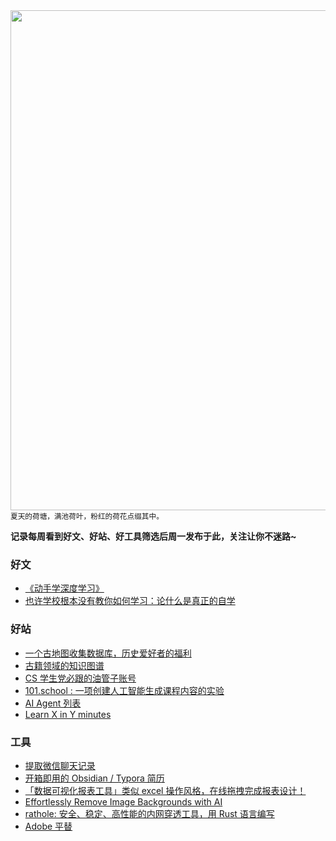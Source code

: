 <img src="https://img.zworker.top/file/0bb43c4f6d9ddedd2cadf.jpg" width="800" />
<small>夏天的荷塘，满池荷叶，粉红的荷花点缀其中。</small>

**记录每周看到好文、好站、好工具筛选后周一发布于此，关注让你不迷路~**

### 好文
- [《动手学深度学习》](https://zh.d2l.ai/)
- [也许学校根本没有教你如何学习：论什么是真正的自学](https://sspai.com/post/87551)

### 好站
- [一个古地图收集数据库，历史爱好者的福利](https://www.davidrumsey.com/)
- [古籍领域的知识图谱](https://cnkgraph.com/)
- [CS 学生党必跟的油管子账号](https://airy-lunch-c6f.notion.site/d27073ad0ee44a7d8a5b257591d9b348?v=05534b5963d945b18e03ab470d1b331d)
- [101.school : 一项创建人工智能生成课程内容的实验](https://101.school/courses)
- [AI Agent 列表](https://github.com/e2b-dev/awesome-ai-agents)
- [Learn X in Y minutes](https://learnxinyminutes.com/)

### 工具
- [提取微信聊天记录](https://github.com/LC044/WeChatMsg)
- [开箱即用的 Obsidian / Typora 简历](https://github.com/BingyanStudio/LapisCV)
- [「数据可视化报表工具」类似 excel 操作风格，在线拖拽完成报表设计！](https://github.com/jeecgboot/JimuReport)
- [Effortlessly Remove Image Backgrounds with AI](https://github.com/yossTheDev/removerized)
- [rathole: 安全、稳定、高性能的内网穿透工具，用 Rust 语言编写](https://github.com/rapiz1/rathole)
- [Adobe 平替](https://github.com/KenneyNL/Adobe-Alternatives)


